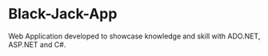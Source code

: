 # Black-Jack-App
Web Application developed to showcase knowledge and skill with ADO.NET, ASP.NET and C#.
